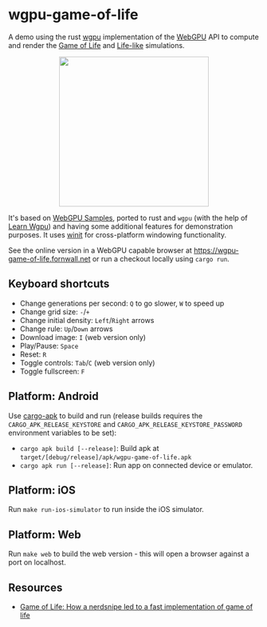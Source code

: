 # wgpu-game-of-life
A demo using the rust [wgpu](https://wgpu.rs/) implementation of the [WebGPU](https://www.w3.org/TR/webgpu/) API to compute and render the [Game of Life](https://en.wikipedia.org/wiki/Conway%27s_Game_of_Life) and [Life-like](https://conwaylife.com/wiki/Life-like_cellular_automaton) simulations.

<p align="center"><picture><img src="https://wgpu-game-of-life.fornwall.net/static/screenshot.png" width="300"/></picture></p>

It's based on [WebGPU Samples](https://webgpu.github.io/webgpu-samples/samples/gameOfLife), ported to rust and `wgpu` (with the help of [Learn Wgpu](https://sotrh.github.io/learn-wgpu/)) and having some additional features for demonstration purposes. It uses [winit](https://github.com/rust-windowing/winit) for cross-platform windowing functionality.

See the online version in a WebGPU capable browser at https://wgpu-game-of-life.fornwall.net or run a checkout locally using `cargo run`.

## Keyboard shortcuts
- Change generations per second: `Q` to go slower, `W` to speed up
- Change grid size: `-`/`+`
- Change initial density: `Left`/`Right` arrows
- Change rule: `Up`/`Down` arrows
- Download image: `I` (web version only)
- Play/Pause: `Space`
- Reset: `R`
- Toggle controls: `Tab`/`C` (web version only)
- Toggle fullscreen: `F`

## Platform: Android
Use [cargo-apk](https://crates.io/crates/cargo-apk) to build and run (release builds requires the `CARGO_APK_RELEASE_KEYSTORE` and `CARGO_APK_RELEASE_KEYSTORE_PASSWORD` environment variables to be set):

- `cargo apk build [--release]`: Build apk at `target/[debug/release]/apk/wgpu-game-of-life.apk`
- `cargo apk run [--release]`: Run app on connected device or emulator.

## Platform: iOS
Run `make run-ios-simulator` to run inside the iOS simulator.

## Platform: Web
Run `make web` to build the web version - this will open a browser against a port on localhost.

## Resources
- [Game of Life: How a nerdsnipe led to a fast implementation of game of life](https://binary-banter.github.io/game-of-life/)
